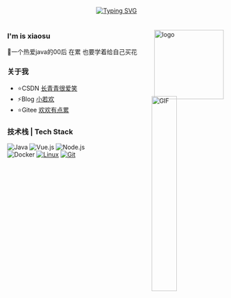

<div align="center">
     
[![Typing SVG](https://readme-typing-svg.demolab.com?font=Fira+Code&pause=1000&width=550&lines=Surviving+the+low+valley+and+thriving+to+emerge)](https://git.io/typing-svg)




<img src="https://camo.githubusercontent.com/82291b0fe831bfc6781e07fc5090cbd0a8b912bb8b8d4fec0696c881834f81ac/68747470733a2f2f70726f626f742e6d656469612f394575424971676170492e676966"
width="800"  height="3">

</div>

<img src="https://github-readme-stats.vercel.app/api?username=XiaoWanOfspace&show_icons=true" alt="logo" height="160" align="right" style="margin: 5px; margin-bottom: 20px;" />

### I'm is xiaosu
🌱一个热爱java的00后 在累 也要学着给自己买花


### 关于我
- ⭐CSDN  [长青青很爱笑](https://blog.csdn.net/qq_40388413)
- ⚡Blog        [小若欢](https://www.cnblogs.com/aowan/)
- ⭐Gitee [欢欢有点累](https://gitee.com/ruanhuan666)

<img  alt="GIF" src="https://raw.githubusercontent.com/JoeyBling/JoeyBling/master/pic/pusheencode.gif" height="34%" width="34%"   align="right" 
     style="margin-top: -60px;" />  


### 技术栈 | Tech Stack

   ![Java](https://img.shields.io/badge/-Java-007396?style=flat-square&logo=java&logoColor=ffffff)
   ![Vue.js](https://img.shields.io/badge/-Vue.js-4FC08D?style=flat-square&logo=Vue.js&logoColor=ffffff)
   ![Node.js](https://img.shields.io/badge/-Node.js-68A063?style=flat-square&logo=Node.js&logoColor=ffffff)</br>
   ![Docker](https://img.shields.io/badge/Docker-2496ED?style=flat-square&logo=docker&logoColor=ffffff)
   [![Linux](https://img.shields.io/badge/-Linux-333333?style=flat-square&logo=linux&logoColor=white)](https://www.linuxfoundation.org/)
   [![Git](https://img.shields.io/badge/-Git-f05032?style=flat-square&logo=git&logoColor=white)](https://git-scm.com/)
 

